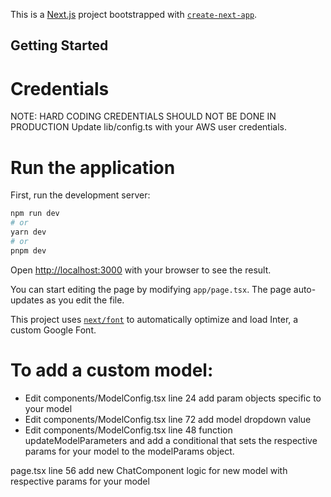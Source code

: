 This is a [Next.js](https://nextjs.org/) project bootstrapped with [`create-next-app`](https://github.com/vercel/next.js/tree/canary/packages/create-next-app).

## Getting Started

# Credentials

NOTE: HARD CODING CREDENTIALS SHOULD NOT BE DONE IN PRODUCTION
Update lib/config.ts with your AWS user credentials.

# Run the application

First, run the development server:

```bash
npm run dev
# or
yarn dev
# or
pnpm dev
```

Open [http://localhost:3000](http://localhost:3000) with your browser to see the result.

You can start editing the page by modifying `app/page.tsx`. The page auto-updates as you edit the file.

This project uses [`next/font`](https://nextjs.org/docs/basic-features/font-optimization) to automatically optimize and load Inter, a custom Google Font.

# To add a custom model:

- Edit components/ModelConfig.tsx line 24 add param objects specific to your model
- Edit components/ModelConfig.tsx line 72 add model dropdown value
- Edit components/ModelConfig.tsx line 48 function updateModelParameters and add a conditional that sets the respective params for your model to the modelParams object.

page.tsx line 56 add new ChatComponent logic for new model with respective params for your model
